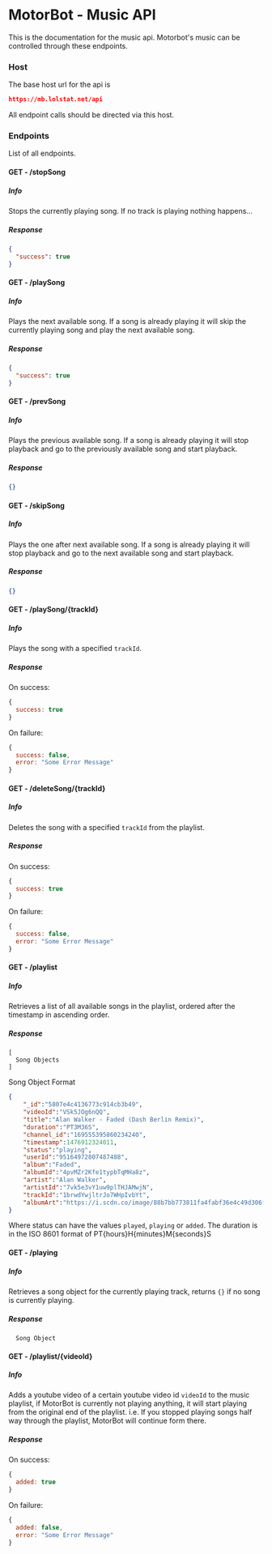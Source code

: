 # MotorBot - Music API

This is the documentation for the music api. Motorbot's music can be controlled through these endpoints.

### Host
The base host url for the api is
```JSON
https://mb.lolstat.net/api
```
All endpoint calls should be directed via this host.

### Endpoints
List of all endpoints.

#### GET - /stopSong
##### Info
Stops the currently playing song. If no track is playing nothing happens...
##### Response
```JSON
{
  "success": true
}
```

#### GET - /playSong
##### Info
Plays the next available song. If a song is already playing it will skip the currently playing song and play the next available song.
##### Response
```JSON
{
  "success": true
}
```

#### GET - /prevSong
##### Info
Plays the previous available song. If a song is already playing it will stop playback and go to the previously available song and start playback.
##### Response
```JSON
{}
```

#### GET - /skipSong
##### Info
Plays the one after next available song. If a song is already playing it will stop playback and go to the next available song and start playback.
##### Response
```JSON
{}
```

#### GET - /playSong/{trackId}
##### Info
Plays the song with a specified `trackId`.
##### Response
On success:
```Javascript
{
  success: true
}
```
On failure:
```Javascript
{
  success: false,
  error: "Some Error Message"
}
```

#### GET - /deleteSong/{trackId}
##### Info
Deletes the song with a specified `trackId` from the playlist.
##### Response
On success:
```Javascript
{
  success: true
}
```
On failure:
```Javascript
{
  success: false,
  error: "Some Error Message"
}
```

#### GET - /playlist
##### Info
Retrieves a list of all available songs in the playlist, ordered after the timestamp in ascending order.
##### Response
```
[
  Song Objects
]
```
Song Object Format
```JSON
{
    "_id":"5807e4c4136773c914cb3b49",
    "videoId":"VSk5JOg6nQQ",
    "title":"Alan Walker - Faded (Dash Berlin Remix)",
    "duration":"PT3M36S",
    "channel_id":"169555395860234240",
    "timestamp":1476912324011,
    "status":"playing",
    "userId":"95164972807487488",
    "album":"Faded",
    "albumId":"4pvMZr2Kfe1typbTqMHa8z",
    "artist":"Alan Walker",
    "artistId":"7vk5e3vY1uw9plTHJAMwjN",
    "trackId":"1brwdYwjltrJo7WHpIvbYt",
    "albumArt":"https://i.scdn.co/image/88b7bb773811fa4fabf36e4c49d306f01d27527c"
}
```
Where status can have the values `played`, `playing` or `added`. The duration is in the ISO 8601 format of PT{hours}H{minutes}M{seconds}S

#### GET - /playing
##### Info
Retrieves a song object for the currently playing track, returns `{}` if no song is currently playing.
##### Response
```
  Song Object
```

#### GET - /playlist/{videoId}
##### Info
Adds a youtube video of a certain youtube video id `videoId` to the music playlist, if MotorBot is currently not playing anything, it will start playing from the original end of the playlist. i.e. If you stopped playing songs half way through the playlist, MotorBot will continue form there.
##### Response
On success:
```Javascript
{
  added: true
}
```
On failure:
```Javascript
{
  added: false,
  error: "Some Error Message"
}
```

